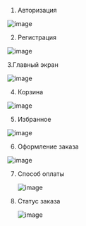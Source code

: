 1. Авторизация

  ![image](https://github.com/Cracksssss/laba5/assets/144316503/d4318b6a-c858-46d3-9592-4734b0a33a93)
 

2. Регистрация


![image](https://github.com/Cracksssss/laba5/assets/144316503/51a7b125-2e5a-4345-a0b2-8f4f4215ede1)

3.Главный экран 

![image](https://github.com/Cracksssss/laba5/assets/144316503/a20521eb-10d2-48f8-a055-3bfea5c31999)


4. Корзина

![image](https://github.com/Cracksssss/laba5/assets/144316503/e1e6cb84-bede-41bf-92e3-23bad661096f)

5. Избранное

![image](https://github.com/Cracksssss/laba5/assets/144316503/c59a2f2e-719f-49f3-b24a-5bd52cb99abb)



6. Оформление заказа

![image](https://github.com/Cracksssss/laba5/assets/144316503/36bbdde7-d892-4163-93f3-6045ef02296d)


7. Способ оплаты

   ![image](https://github.com/Cracksssss/laba5/assets/144316503/414ec162-6198-46cb-bb3d-44e2d85eb2ec)

8. Статус заказа

   ![image](https://github.com/Cracksssss/laba5/assets/144316503/0396a027-044a-4f4a-b436-281b5e43d3ca)












